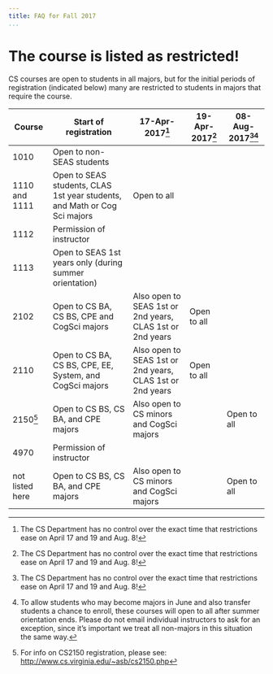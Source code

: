 ```yaml
---
title: FAQ for Fall 2017
...
```


# The course is listed as restricted!

CS courses are open to students in all majors, but for the initial periods of registration (indicated below) many are restricted to students in majors that require the course.

|Course|Start of registration|17-Apr-2017[^1]|19-Apr-2017[^1]|08-Aug-2017[^1][^4]|
|------|---------------------|---------------|---------------|----------------|
|1010|Open to non-SEAS students||||
|1110 and 1111|Open to SEAS students, CLAS 1st year students, and Math or Cog Sci majors|Open to all|||
|1112|Permission of instructor||||
|1113|Open to SEAS 1st years only (during summer orientation)||||
|2102|Open to CS BA, CS BS, CPE and CogSci majors|Also open to SEAS 1st or 2nd years, CLAS 1st or 2nd years|Open to all||
|2110|Open to CS BA, CS BS, CPE, EE, System, and CogSci majors|Also open to SEAS 1st or 2nd years, CLAS 1st or 2nd years|Open to all|
|2150[^2]|Open to CS BS, CS BA, and CPE majors|Also open to CS minors and CogSci majors||Open to all|
|4970|Permission of instructor||||
|not listed here|Open to CS BS, CS BA, and CPE majors|Also open to CS minors and CogSci majors||Open to all|

[^1]: The CS Department has no control over the exact time that restrictions ease on April 17 and 19 and Aug. 8!

[^2]: For info on CS2150 registration, please see: <http://www.cs.virginia.edu/~asb/cs2150.php>

[^3]: If you are not eligible to sign up for a full course, you cannot get on the waiting list. But, put yourself on the waiting list as soon as you can, because at the start of the term, waiting lists often shrink and many students do eventually get in.

[^4]: To allow students who may become majors in June and also transfer students a chance to enroll, these courses will open to all after summer orientation ends.  Please do not email individual instructors to ask for an exception, since it’s important we treat all non-majors in this situation the same way.
